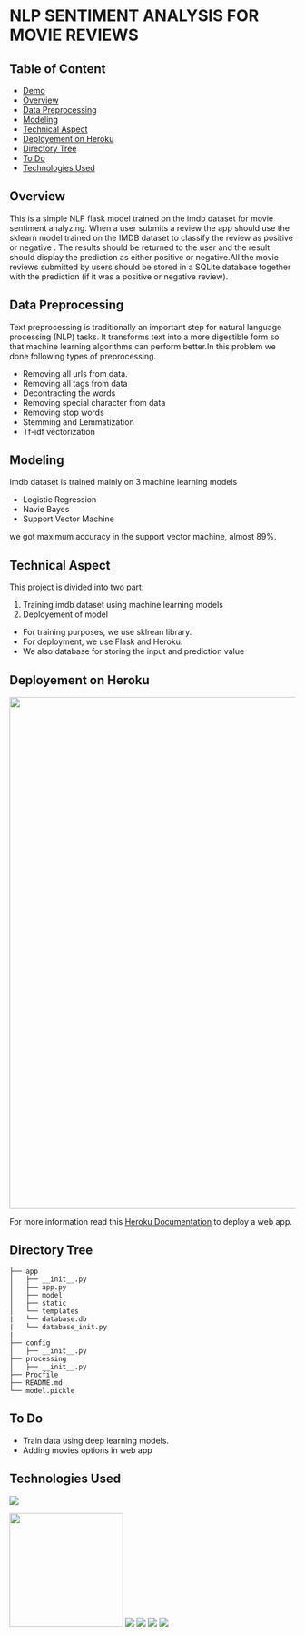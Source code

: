 # NLP SENTIMENT ANALYSIS FOR MOVIE REVIEWS

## Table of Content
  * [Demo](#demo)
  * [Overview](#overview)
  * [Data Preprocessing](#data-preprocessing)
  * [Modeling](#modeling)
  * [Technical Aspect](#technical-aspect)
  * [Deployement on Heroku](#deployement-on-heroku)
  * [Directory Tree](#directory-tree)
  * [To Do](#to-do)
  * [Technologies Used](#technologies-used)



## Overview
This is a simple NLP flask model trained on the imdb dataset for movie sentiment analyzing.
When a user submits a review the app should use the sklearn model trained on the IMDB
dataset to classify the review as positive or negative . The results should be returned to the user  and the result should
display the prediction as either positive or negative.All the movie reviews submitted by users should be stored in a SQLite database together with
the prediction (if it was a positive or negative review).

## Data Preprocessing
Text preprocessing is traditionally an important step for natural language processing (NLP) tasks. It transforms text into a more digestible form so that machine learning algorithms can perform better.In this problem we done following types of preprocessing.
 * Removing all urls from data.
 * Removing all tags from data
 * Decontracting the words
 * Removing special character from data
 * Removing stop words
 * Stemming and Lemmatization
 * Tf-idf vectorization
 
##  Modeling
Imdb dataset is trained mainly on 3 machine learning models
* Logistic Regression
* Navie Bayes
* Support Vector Machine

we got maximum accuracy in the support vector machine, almost 89%.

## Technical Aspect
This project is divided into two part:

1) Training imdb dataset using machine learning models
2) Deployement of model

* For training purposes, we use sklrean library.
* For deployment, we use Flask and Heroku.
* We also database for storing the input and prediction value

## Deployement on Heroku
<img target="_blank" src="https://imgur.com/39Y8cOt.jpg" width=900>

For more information read this [Heroku Documentation](https://devcenter.heroku.com/articles/getting-started-with-python) to deploy a web app.

## Directory Tree
```
├── app 
│   ├── __init__.py
│   ├── app.py
│   ├── model
│   ├── static
│   └── templates
|   └── database.db
|   └── database_init.py
| 
├── config
│   ├── __init__.py
├── processing
│   ├── __init__.py
├── Procfile
├── README.md
└── model.pickle
```
## To Do
* Train data using deep learning models.
* Adding movies options in web app

## Technologies Used
![](https://forthebadge.com/images/badges/made-with-python.svg)


 [<img target="_blank" src="https://imgur.com/Us8KPNs.jpg" width=200>](https://scikit-learn.org/)
 <img src="https://img.shields.io/badge/flask%20-%23000.svg?&style=for-the-badge&logo=flask&logoColor=white"/> 
 <img src="https://img.shields.io/badge/SQLite-07405E?style=for-the-badge&logo=sqlite&logoColor=white"/> 
  <img src="https://img.shields.io/badge/Heroku-430098?style=for-the-badge&logo=heroku&logoColor=white"/> 
<img src="https://img.shields.io/badge/Powered%20by-SKLEARN-blue.svg"/> 
